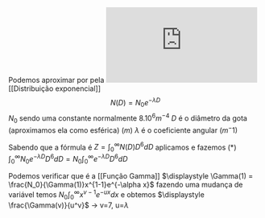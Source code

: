 Podemos aproximar por pela ![exponencial](http://www.dca.iag.usp.br/material/morales/ACA412/Aula_Radar_05_Relacao_ZR.pdf) [[Distribuição exponencial]]
$$N(D) = N_0e^{-\lambda D}$$
$N_0$ sendo uma constante normalmente $8.10^6 m^{-4}$
$D$ é o diâmetro da gota (aproximamos ela como esférica) ($m$)
$\lambda$ é o coeficiente angular ($m^-1$) 

Sabendo que a fórmula é $\displaystyle Z = \int_0^\infty N(D)D^6dD$
aplicamos e fazemos (*) $\displaystyle \int_0^\infty N_0 e^{-\lambda D}D^6dD= N_0 \int_0^\infty e^{-\lambda D}D^6dD$ 

Podemos verificar que é a [[Função Gamma]] $\displaystyle \Gamma(1) = \frac{N_0}{\Gamma(1)}x^{1-1}e^{-\alpha x}$
fazendo uma mudança de variável temos $N_0 \int_0^\infty x^{v-1}e^{-ux}dx$ e obtemos $\displaystyle \frac{\Gamma(v)}{u^v}$ -> v=7, u=$\lambda$ 
